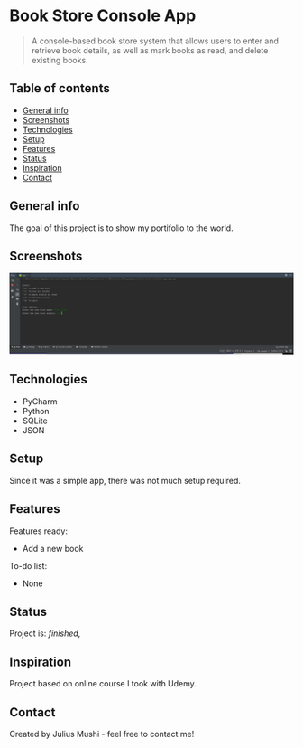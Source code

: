 # Book Store Console App
> A console-based book store system that allows users to enter and retrieve book details, as well as mark books as read, and delete existing books.

## Table of contents
* [General info](#general-info)
* [Screenshots](#screenshots)
* [Technologies](#technologies)
* [Setup](#setup)
* [Features](#features)
* [Status](#status)
* [Inspiration](#inspiration)
* [Contact](#contact)

## General info
The goal of this project is to show my portifolio to the world.

## Screenshots
![Book Store App](./BookStoreApp.PNG)

## Technologies
* PyCharm
* Python
* SQLite
* JSON

## Setup
Since it was a simple app, there was not much setup required.

## Features
Features ready:
* Add a new book

To-do list:
* None

## Status
Project is: _finished_,

## Inspiration
Project based on online course I took with Udemy.

## Contact
Created by Julius Mushi - feel free to contact me!
